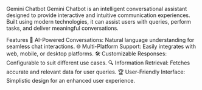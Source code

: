Gemini Chatbot
Gemini Chatbot is an intelligent conversational assistant designed to provide interactive and intuitive communication experiences. Built using modern technologies, it can assist users with queries, perform tasks, and deliver meaningful conversations.

Features
🤖 AI-Powered Conversations: Natural language understanding for seamless chat interactions.
🌐 Multi-Platform Support: Easily integrates with web, mobile, or desktop platforms.
🛠️ Customizable Responses: Configurable to suit different use cases.
🔍 Information Retrieval: Fetches accurate and relevant data for user queries.
🏆 User-Friendly Interface: Simplistic design for an enhanced user experience.
